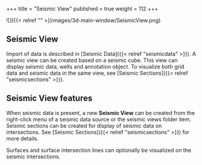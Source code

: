 +++
title = "Seismic View"
published = true
weight = 112
+++

![]({{< relref "" >}}images/3d-main-window/SeismicView.png)

## Seismic View
Import of data is described in [Seismic Data]({{< relref "seismicdata" >}}). A seismic view can be created based on a seismic cube. This view can display seismic data, wells and annotation object. To visualize both grid data and seismic data in the same view, see [Seismic Sections]({{< relref "seismicsections" >}}).

## Seismic View features
When seismic data is present, a new **Seismic View** can be created from the right-click menu of a seismic data source or the seismic views folder item. Seismic sections can be created for display of seismic data on intersections. See [Seismic Sections]({{< relref "seismicsections" >}}) for more details.

Surfaces and surface intersection lines can optionally be visualized on the seismic intersections.
